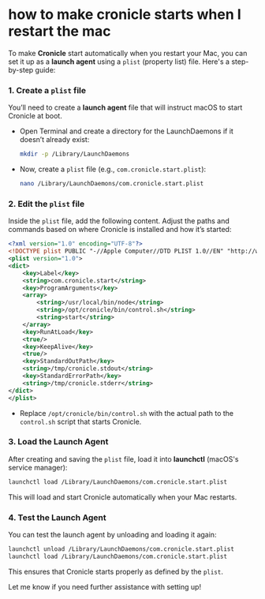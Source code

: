 # how to make cronicle starts when I restart the mac

To make **Cronicle** start automatically when you restart your Mac, you can set it up as a **launch agent** using a `plist` (property list) file. Here's a step-by-step guide:

### 1. Create a `plist` file

You’ll need to create a **launch agent** file that will instruct macOS to start Cronicle at boot.

- Open Terminal and create a directory for the LaunchDaemons if it doesn’t already exist:

  ```bash
  mkdir -p /Library/LaunchDaemons
  ```

- Now, create a `plist` file (e.g., `com.cronicle.start.plist`):

  ```bash
  nano /Library/LaunchDaemons/com.cronicle.start.plist
  ```

### 2. Edit the `plist` file

Inside the `plist` file, add the following content. Adjust the paths and commands based on where Cronicle is installed and how it’s started:

```xml
<?xml version="1.0" encoding="UTF-8"?>
<!DOCTYPE plist PUBLIC "-//Apple Computer//DTD PLIST 1.0//EN" "http://www.apple.com/DTDs/PropertyList-1.0.dtd">
<plist version="1.0">
<dict>
    <key>Label</key>
    <string>com.cronicle.start</string>
    <key>ProgramArguments</key>
    <array>
        <string>/usr/local/bin/node</string>
        <string>/opt/cronicle/bin/control.sh</string>
        <string>start</string>
    </array>
    <key>RunAtLoad</key>
    <true/>
    <key>KeepAlive</key>
    <true/>
    <key>StandardOutPath</key>
    <string>/tmp/cronicle.stdout</string>
    <key>StandardErrorPath</key>
    <string>/tmp/cronicle.stderr</string>
</dict>
</plist>
```

- Replace `/opt/cronicle/bin/control.sh` with the actual path to the `control.sh` script that starts Cronicle.

### 3. Load the Launch Agent

After creating and saving the `plist` file, load it into **launchctl** (macOS's service manager):

```bash
launchctl load /Library/LaunchDaemons/com.cronicle.start.plist
```

This will load and start Cronicle automatically when your Mac restarts.

### 4. Test the Launch Agent

You can test the launch agent by unloading and loading it again:

```bash
launchctl unload /Library/LaunchDaemons/com.cronicle.start.plist
launchctl load /Library/LaunchDaemons/com.cronicle.start.plist
```

This ensures that Cronicle starts properly as defined by the `plist`.

Let me know if you need further assistance with setting up!
